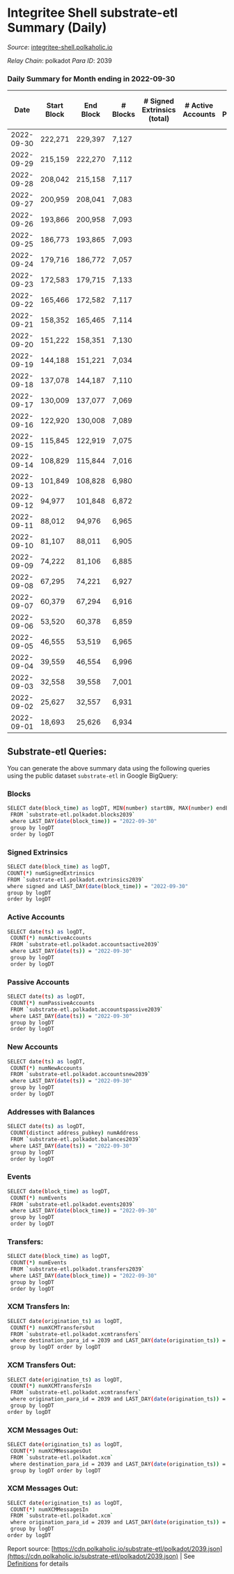 # Integritee Shell substrate-etl Summary (Daily)

_Source_: [integritee-shell.polkaholic.io](https://integritee-shell.polkaholic.io)

*Relay Chain*: polkadot
*Para ID*: 2039



### Daily Summary for Month ending in 2022-09-30


| Date | Start Block | End Block | # Blocks | # Signed Extrinsics (total) | # Active Accounts | # Passive | # New | # Addresses with Balances | # Events | # Transfers | # XCM Transfers In | # XCM Transfers Out | # XCM In | # XCM Out | Issues | 
| ---- | ----------- | --------- | -------- | --------------------------- | ----------------- | --------- | ----- | ------------------------- | -------- | ----------- | ------------------ | ------------------- | -------- | --------- | ------ |
| 2022-09-30 | 222,271 | 229,397 | 7,127 |  |  |  |  | 1 | 14,254 |   |   |   |  |  |  |
| 2022-09-29 | 215,159 | 222,270 | 7,112 |  |  |  |  |  | 14,224 |   |   |   |  |  |  |
| 2022-09-28 | 208,042 | 215,158 | 7,117 |  |  |  |  |  | 14,234 |   |   |   |  |  |  |
| 2022-09-27 | 200,959 | 208,041 | 7,083 |  |  |  |  |  | 14,166 |   |   |   |  |  |  |
| 2022-09-26 | 193,866 | 200,958 | 7,093 |  |  |  |  |  | 14,186 |   |   |   |  |  |  |
| 2022-09-25 | 186,773 | 193,865 | 7,093 |  |  |  |  |  | 14,186 |   |   |   |  |  |  |
| 2022-09-24 | 179,716 | 186,772 | 7,057 |  |  |  |  |  | 14,114 |   |   |   |  |  |  |
| 2022-09-23 | 172,583 | 179,715 | 7,133 |  |  |  |  |  | 14,266 |   |   |   |  |  |  |
| 2022-09-22 | 165,466 | 172,582 | 7,117 |  |  |  |  |  | 14,234 |   |   |   |  |  |  |
| 2022-09-21 | 158,352 | 165,465 | 7,114 |  |  |  |  |  | 14,228 |   |   |   |  |  |  |
| 2022-09-20 | 151,222 | 158,351 | 7,130 |  |  |  |  |  | 14,260 |   |   |   |  |  |  |
| 2022-09-19 | 144,188 | 151,221 | 7,034 |  |  |  |  |  | 14,068 |   |   |   |  |  |  |
| 2022-09-18 | 137,078 | 144,187 | 7,110 |  |  |  |  |  | 14,220 |   |   |   |  |  |  |
| 2022-09-17 | 130,009 | 137,077 | 7,069 |  |  |  |  |  | 14,138 |   |   |   |  |  |  |
| 2022-09-16 | 122,920 | 130,008 | 7,089 |  |  |  |  |  | 14,178 |   |   |   |  |  |  |
| 2022-09-15 | 115,845 | 122,919 | 7,075 |  |  |  |  |  | 14,150 |   |   |   |  |  |  |
| 2022-09-14 | 108,829 | 115,844 | 7,016 |  |  |  |  |  | 14,032 |   |   |   |  |  |  |
| 2022-09-13 | 101,849 | 108,828 | 6,980 |  |  |  |  |  | 13,960 |   |   |   |  |  |  |
| 2022-09-12 | 94,977 | 101,848 | 6,872 |  |  |  |  |  | 13,744 |   |   |   |  |  |  |
| 2022-09-11 | 88,012 | 94,976 | 6,965 |  |  |  |  |  | 13,930 |   |   |   |  |  |  |
| 2022-09-10 | 81,107 | 88,011 | 6,905 |  |  |  |  |  | 13,810 |   |   |   |  |  |  |
| 2022-09-09 | 74,222 | 81,106 | 6,885 |  |  |  |  |  | 13,770 |   |   |   |  |  |  |
| 2022-09-08 | 67,295 | 74,221 | 6,927 |  |  |  |  |  | 13,854 |   |   |   |  |  |  |
| 2022-09-07 | 60,379 | 67,294 | 6,916 |  |  |  |  |  | 13,832 |   |   |   |  |  |  |
| 2022-09-06 | 53,520 | 60,378 | 6,859 |  |  |  |  |  | 13,718 |   |   |   |  |  |  |
| 2022-09-05 | 46,555 | 53,519 | 6,965 |  |  |  |  |  | 13,930 |   |   |   |  |  |  |
| 2022-09-04 | 39,559 | 46,554 | 6,996 |  |  |  |  |  | 13,992 |   |   |   |  |  |  |
| 2022-09-03 | 32,558 | 39,558 | 7,001 |  |  |  |  |  | 14,002 |   |   |   |  |  |  |
| 2022-09-02 | 25,627 | 32,557 | 6,931 |  |  |  |  |  | 13,862 |   |   |   |  |  |  |
| 2022-09-01 | 18,693 | 25,626 | 6,934 |  |  |  |  |  | 13,868 |   |   |   |  |  |  |

## Substrate-etl Queries:
You can generate the above summary data using the following queries using the public dataset `substrate-etl` in Google BigQuery:

### Blocks
```bash
SELECT date(block_time) as logDT, MIN(number) startBN, MAX(number) endBN, COUNT(*) numBlocks 
 FROM `substrate-etl.polkadot.blocks2039`  
 where LAST_DAY(date(block_time)) = "2022-09-30" 
 group by logDT 
 order by logDT
```

### Signed Extrinsics
```bash
SELECT date(block_time) as logDT, 
COUNT(*) numSignedExtrinsics 
FROM `substrate-etl.polkadot.extrinsics2039`  
where signed and LAST_DAY(date(block_time)) = "2022-09-30" 
group by logDT 
order by logDT
```

### Active Accounts
```bash
SELECT date(ts) as logDT, 
 COUNT(*) numActiveAccounts 
 FROM `substrate-etl.polkadot.accountsactive2039` 
 where LAST_DAY(date(ts)) = "2022-09-30" 
 group by logDT 
 order by logDT
```

### Passive Accounts
```bash
SELECT date(ts) as logDT, 
 COUNT(*) numPassiveAccounts 
 FROM `substrate-etl.polkadot.accountspassive2039` 
 where LAST_DAY(date(ts)) = "2022-09-30" 
 group by logDT 
 order by logDT
```

### New Accounts
```bash
SELECT date(ts) as logDT, 
 COUNT(*) numNewAccounts 
 FROM `substrate-etl.polkadot.accountsnew2039` 
 where LAST_DAY(date(ts)) = "2022-09-30" 
 group by logDT
 order by logDT
```

### Addresses with Balances
```bash
SELECT date(ts) as logDT,
 COUNT(distinct address_pubkey) numAddress 
 FROM `substrate-etl.polkadot.balances2039` 
 where LAST_DAY(date(ts)) = "2022-09-30" 
 group by logDT 
 order by logDT
```

### Events
```bash
SELECT date(block_time) as logDT, 
 COUNT(*) numEvents 
 FROM `substrate-etl.polkadot.events2039` 
 where LAST_DAY(date(block_time)) = "2022-09-30" 
 group by logDT 
 order by logDT
```

### Transfers:
```bash
SELECT date(block_time) as logDT, 
 COUNT(*) numEvents 
 FROM `substrate-etl.polkadot.transfers2039` 
 where LAST_DAY(date(block_time)) = "2022-09-30" 
 group by logDT 
 order by logDT
```

### XCM Transfers In:
```bash
SELECT date(origination_ts) as logDT, 
 COUNT(*) numXCMTransfersOut 
 FROM `substrate-etl.polkadot.xcmtransfers` 
 where destination_para_id = 2039 and LAST_DAY(date(origination_ts)) = "2022-09-30" 
 group by logDT order by logDT
```

### XCM Transfers Out:
```bash
SELECT date(origination_ts) as logDT, 
 COUNT(*) numXCMTransfersIn 
 FROM `substrate-etl.polkadot.xcmtransfers` 
 where origination_para_id = 2039 and LAST_DAY(date(origination_ts)) = "2022-09-30" 
 group by logDT 
order by logDT
```

### XCM Messages Out:
```bash
SELECT date(origination_ts) as logDT, 
 COUNT(*) numXCMMessagesOut 
 FROM `substrate-etl.polkadot.xcm` 
 where destination_para_id = 2039 and LAST_DAY(date(origination_ts)) = "2022-09-30" 
 group by logDT order by logDT
```

### XCM Messages Out:
```bash
SELECT date(origination_ts) as logDT, 
 COUNT(*) numXCMMessagesIn 
 FROM `substrate-etl.polkadot.xcm` 
 where origination_para_id = 2039 and LAST_DAY(date(origination_ts)) = "2022-09-30" 
 group by logDT 
order by logDT
```


Report source: [https://cdn.polkaholic.io/substrate-etl/polkadot/2039.json](https://cdn.polkaholic.io/substrate-etl/polkadot/2039.json) | See [Definitions](/DEFINITIONS.md) for details
